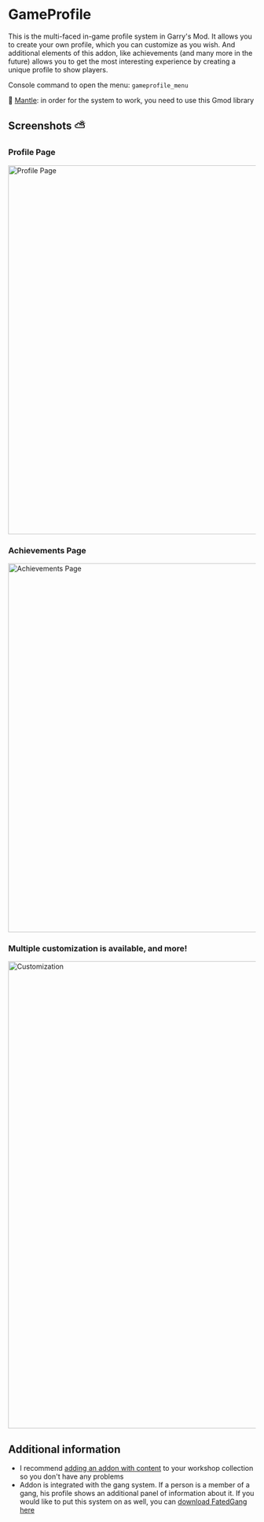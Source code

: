 # GameProfile
This is the multi-faced in-game profile system in Garry's Mod. It allows you to create your own profile, which you can customize as you wish. And additional elements of this addon, like achievements (and many more in the future) allows you to get the most interesting experience by creating a unique profile to show players.

Console command to open the menu: `gameprofile_menu`

🔧 [Mantle](https://github.com/darkfated/mantle): in order for the system to work, you need to use this Gmod library

## Screenshots ⛅
### Profile Page
<img src="https://github.com/darkfated/moontab/assets/49955245/17058b70-83f4-41a6-abf6-678fddfd9bb3" width="750" alt="Profile Page">

### Achievements Page
<img src="https://github.com/darkfated/moontab/assets/49955245/016f713c-4746-484e-9ec5-44e88a8ac5a1" width="750" alt="Achievements Page">

### Multiple customization is available, and more!
<img src="https://github.com/darkfated/moontab/assets/49955245/cfd117b2-0082-47b1-b253-0afcf0d226c8" width="950" alt="Customization">


## Additional information
- I recommend [adding an addon with content](https://steamcommunity.com/sharedfiles/filedetails/?id=3152678466) to your workshop collection so you don't have any problems
- Addon is integrated with the gang system. If a person is a member of a gang, his profile shows an additional panel of information about it. If you would like to put this system on as well, you can [download FatedGang here](https://github.com/darkfated/FatedGang)
